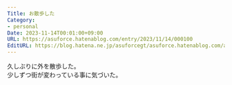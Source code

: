 ```yaml
---
Title: お散歩した
Category:
- personal
Date: 2023-11-14T00:01:00+09:00
URL: https://asuforce.hatenablog.com/entry/2023/11/14/000100
EditURL: https://blog.hatena.ne.jp/asuforcegt/asuforce.hatenablog.com/atom/entry/6801883189058850801
---
```


久しぶりに外を散歩した。  
少しずつ街が変わっている事に気づいた。
